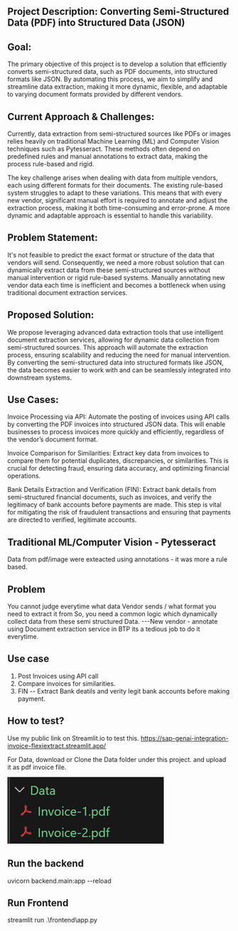 
## Project Description: Converting Semi-Structured Data (PDF) into Structured Data (JSON)

## Goal:
The primary objective of this project is to develop a solution that efficiently converts semi-structured data, such as PDF documents, into structured formats like JSON. By automating this process, we aim to simplify and streamline data extraction, making it more dynamic, flexible, and adaptable to varying document formats provided by different vendors.

## Current Approach & Challenges:
Currently, data extraction from semi-structured sources like PDFs or images relies heavily on traditional Machine Learning (ML) and Computer Vision techniques such as Pytesseract. These methods often depend on predefined rules and manual annotations to extract data, making the process rule-based and rigid.

The key challenge arises when dealing with data from multiple vendors, each using different formats for their documents. The existing rule-based system struggles to adapt to these variations. This means that with every new vendor, significant manual effort is required to annotate and adjust the extraction process, making it both time-consuming and error-prone. A more dynamic and adaptable approach is essential to handle this variability.

## Problem Statement:
It's not feasible to predict the exact format or structure of the data that vendors will send. Consequently, we need a more robust solution that can dynamically extract data from these semi-structured sources without manual intervention or rigid rule-based systems. Manually annotating new vendor data each time is inefficient and becomes a bottleneck when using traditional document extraction services.

## Proposed Solution:
We propose leveraging advanced data extraction tools that use intelligent document extraction services, allowing for dynamic data collection from semi-structured sources. This approach will automate the extraction process, ensuring scalability and reducing the need for manual intervention. By converting the semi-structured data into structured formats like JSON, the data becomes easier to work with and can be seamlessly integrated into downstream systems.

## Use Cases:

Invoice Processing via API: Automate the posting of invoices using API calls by converting the PDF invoices into structured JSON data. This will enable businesses to process invoices more quickly and efficiently, regardless of the vendor’s document format.

Invoice Comparison for Similarities: Extract key data from invoices to compare them for potential duplicates, discrepancies, or similarities. This is crucial for detecting fraud, ensuring data accuracy, and optimizing financial operations.

Bank Details Extraction and Verification (FIN): Extract bank details from semi-structured financial documents, such as invoices, and verify the legitimacy of bank accounts before payments are made. This step is vital for mitigating the risk of fraudulent transactions and ensuring that payments are directed to verified, legitimate accounts.


## Traditional ML/Computer Vision - Pytesseract
Data from pdf/image were exteacted using annotations - it was more a rule based.

## Problem
You cannot judge everytime what data Vendor sends / what format you need to extract it from
So, you need a common logic which dynamically collect data from these semi structured Data.
---New vendor - annotate using Document extraction service in BTP
    its a tedious job to do it everytime.

## Use case
1. Post Invoices using API call
2. Compare invoices for similarities.
3. FIN  -- Extract Bank deatils and verity legit bank accounts before making payment.

## How to test?
Use my public link on Streamlit.io to test this.
https://sap-genai-integration-invoice-flexiextract.streamlit.app/

For Data, download or Clone the Data folder under this project. 
and upload it as pdf invoice file.

![alt text](image.png)

## Run the backend
uvicorn backend.main:app --reload


## Run Frontend
streamlit run .\frontend\app.py